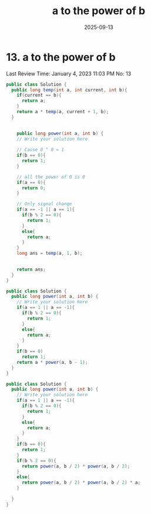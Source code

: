 ﻿---
layout: post
title: "a to the power of b"
date: 2025-09-13
categories: leetcode
tags: [leetcode, algorithm]
---
# 13. a to the power of b

Last Review Time: January 4, 2023 11:03 PM
No: 13

```java
public class Solution {
  public long temp(int a, int current, int b){
    if(current == b){
      return a;
    }
    return a * temp(a, current + 1, b);
  }
  

	public long power(int a, int b) {
    // Write your solution here
    
    // Cause 0 ^ 0 = 1
    if(b == 0){
      return 1;
    }

    // all the power of 0 is 0
    if(a == 0){
      return 0;
    }

    // Only signal change
    if(a == -1 || a == 1){
      if(b % 2 == 0){
        return 1;
      }
      else{
        return a;
      }
    }
    long ans = temp(a, 1, b);
    

    return ans;
  }
}
```

```java
public class Solution {
  public long power(int a, int b) {
    // Write your solution here
    if(a == 1 || a == -1){
      if(b % 2 == 0){
        return 1;
      }
      else{
        return a;
      }
    }
    if(b == 0)
      return 1;
    return a * power(a, b - 1);
  }
}
```

```java
public class Solution {
  public long power(int a, int b) {
    // Write your solution here
    if(a == 1 || a == -1){
      if(b % 2 == 0){
        return 1;
      }
      else{
        return a;
      }
    }
    if(b == 0){
      return 1;
    }
    if(b % 2 == 0){
      return power(a, b / 2) * power(a, b / 2);
    }
    else{
      return power(a, b / 2) * power(a, b / 2) * a;
    }
    
  }
}
```
